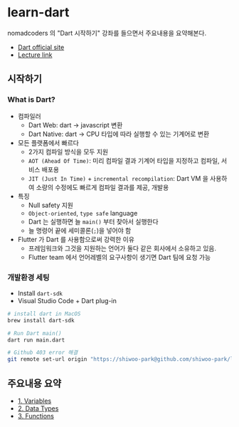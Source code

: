 # learn-dart

nomadcoders 의 "Dart 시작하기" 강좌를 들으면서 주요내용을 요약해본다.

- [Dart official site](https://dart.dev/)
- [Lecture link](https://nomadcoders.co/dart-for-beginners)

## 시작하기

### What is Dart?

- 컴파일러
  - Dart Web: dart -> javascript 변환
  - Dart Native: dart -> CPU 타입에 따라 실행할 수 있는 기계어로 변환
- 모든 플랫폼에서 빠르다
  - 2가지 컴파일 방식을 모두 지원
  - `AOT (Ahead Of Time)`: 미리 컴파일 결과 기계어 타입을 지정하고 컴파일, 서비스 배포용
  - `JIT (Just In Time)` + `incremental recompilation`: Dart VM 을 사용하여 소량의 수정에도 빠르게 컴파일 결과를 제공, 개발용
- 특징
  - Null safety 지원
  - `Object-oriented`, `type safe` language
  - Dart 는 실행하면 늘 `main()` 부터 찾아서 실행한다
  - 늘 명령어 끝에 세미콜론(`;`)을 넣어야 함
- Flutter 가 Dart 를 사용함으로써 강력한 이유
  - 프레임워크와 그것을 지원하는 언어가 둘다 같은 회사에서 소유하고 있음.
  - Flutter team 에서 언어레벨의 요구사항이 생기면 Dart 팀에 요청 가능

### 개발환경 세팅

- Install `dart-sdk`
- Visual Studio Code + Dart plug-in

```bash
# install dart in MacOS
brew install dart-sdk

# Run Dart main()
dart run main.dart

# Github 403 error 해결
git remote set-url origin "https://shiwoo-park@github.com/shiwoo-park/learn-dart.git"
```

## 주요내용 요약

- [1. Variables](docs/1_variable.md)
- [2. Data Types](docs/2_data_type.md)
- [3. Functions](docs/3_function.md)
